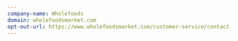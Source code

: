 ```yaml
---
company-name: Wholefoods
domain: wholefoodsmarket.com
opt-out-url: https://www.wholefoodsmarket.com/customer-service/contact-us
---
```





